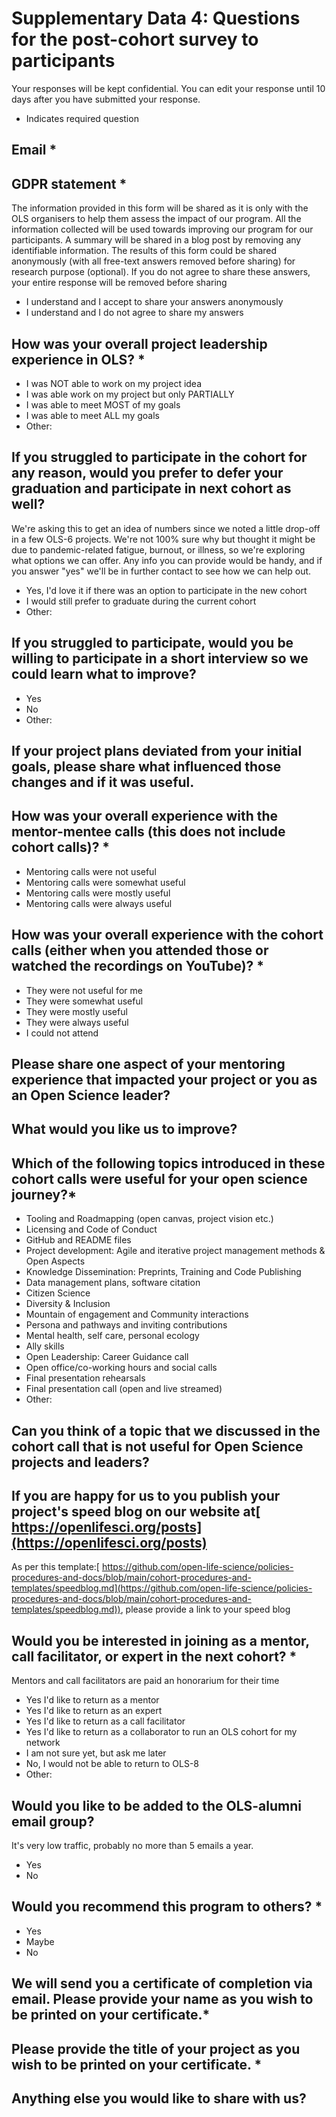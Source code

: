# Supplementary Data 4: Questions for the post-cohort survey to participants

Your responses will be kept confidential. You can edit your response until 10 days after you have submitted your response.

* Indicates required question


## Email *

<Free text>


## GDPR statement *

The information provided in this form will be shared as it is only with the OLS organisers to help them assess the impact of our program. All the information collected will be used towards improving our program for our participants. A summary will be shared in a blog post by removing any identifiable information. The results of this form could be shared anonymously (with all free-text answers removed before sharing) for research purpose (optional). If you do not agree to share these answers, your entire response will be removed before sharing

<One answer to select>



* I understand and I accept to share your answers anonymously
* I understand and I do not agree to share my answers


## How was your overall project leadership experience in OLS? *

<One answer to select>



* I was NOT able to work on my project idea
* I was able work on my project but only PARTIALLY
* I was able to meet MOST of my goals
* I was able to meet ALL my goals
* Other:


## If you struggled to participate in the cohort for any reason, would you prefer to defer your graduation and participate in next cohort as well?

We're asking this to get an idea of numbers since we noted a little drop-off in a few OLS-6 projects. We're not 100% sure why but thought it might be due to pandemic-related fatigue, burnout, or illness, so we're exploring what options we can offer. Any info you can provide would be handy, and if you answer "yes" we'll be in further contact to see how we can help out.

<One answer to select>



* Yes, I'd love it if there was an option to participate in the new cohort
* I would still prefer to graduate during the current cohort
* Other:


## If you struggled to participate, would you be willing to participate in a short interview so we could learn what to improve?

<One answer to select>



* Yes
* No
* Other:


## If your project plans deviated from your initial goals, please share what influenced those changes and if it was useful.

<Free text>


## How was your overall experience with the mentor-mentee calls (this does not include cohort calls)? *

<One answer to select>



* Mentoring calls were not useful
* Mentoring calls were somewhat useful
* Mentoring calls were mostly useful
* Mentoring calls were always useful


## How was your overall experience with the cohort calls (either when you attended those or watched the recordings on YouTube)?   *

<One answer to select>



* They were not useful for me
* They were somewhat useful
* They were mostly useful
* They were always useful
* I could not attend


## Please share one aspect of your mentoring experience that impacted your project or you as an Open Science leader?

<Free text>


## What would you like us to improve?

<Free text>


## Which of the following topics introduced in these cohort calls were useful for your open science journey?*

<Several answers can be selected>



* Tooling and Roadmapping (open canvas, project vision etc.)
* Licensing and Code of Conduct
* GitHub and README files
* Project development: Agile and iterative project management methods & Open Aspects
* Knowledge Dissemination: Preprints, Training and Code Publishing
* Data management plans, software citation
* Citizen Science
* Diversity & Inclusion
* Mountain of engagement and Community interactions
* Persona and pathways and inviting contributions
* Mental health, self care, personal ecology
* Ally skills
* Open Leadership: Career Guidance call
* Open office/co-working hours and social calls
* Final presentation rehearsals
* Final presentation call (open and live streamed)
* Other:


## Can you think of a topic that we discussed in the cohort call that is not useful for Open Science projects and leaders?

<Free text>


## If you are happy for us to you publish your project's speed blog on our website at[ https://openlifesci.org/posts](https://openlifesci.org/posts)

As per this template:[ https://github.com/open-life-science/policies-procedures-and-docs/blob/main/cohort-procedures-and-templates/speedblog.md](https://github.com/open-life-science/policies-procedures-and-docs/blob/main/cohort-procedures-and-templates/speedblog.md)), please provide a link to your speed blog

<Free text>


## Would you be interested in joining as a mentor, call facilitator, or expert in the next cohort? *

Mentors and call facilitators are paid an honorarium for their time

<Several answers can be selected>



* Yes I'd like to return as a mentor
* Yes I'd like to return as an expert
* Yes I'd like to return as a call facilitator
* Yes I'd like to return as a collaborator to run an OLS cohort for my network
* I am not sure yet, but ask me later
* No, I would not be able to return to OLS-8
* Other:


## Would you like to be added to the OLS-alumni email group?

It's very low traffic, probably no more than 5 emails a year.

<One answer to select>



* Yes
* No


## Would you recommend this program to others? *

<One answer to select>



* Yes
* Maybe
* No


## We will send you a certificate of completion via email. Please provide your name as you wish to be printed on your certificate.*

<Free text>


## Please provide the title of your project as you wish to be printed on your certificate. *

<Free text>


## Anything else you would like to share with us?

<Free text>




